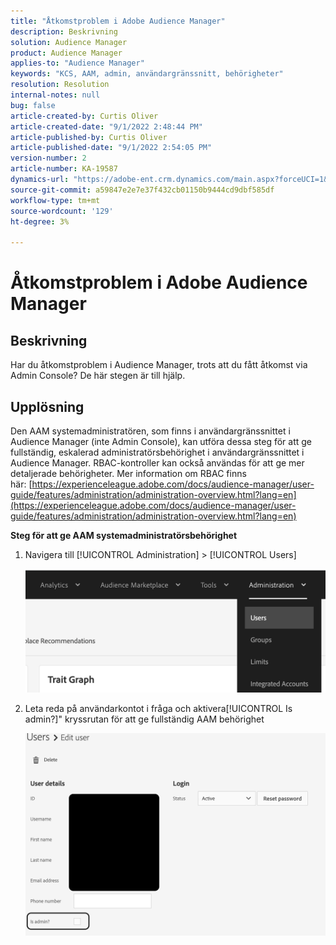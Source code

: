 ```yaml
---
title: "Åtkomstproblem i Adobe Audience Manager"
description: Beskrivning
solution: Audience Manager
product: Audience Manager
applies-to: "Audience Manager"
keywords: "KCS, AAM, admin, användargränssnitt, behörigheter"
resolution: Resolution
internal-notes: null
bug: false
article-created-by: Curtis Oliver
article-created-date: "9/1/2022 2:48:44 PM"
article-published-by: Curtis Oliver
article-published-date: "9/1/2022 2:54:05 PM"
version-number: 2
article-number: KA-19587
dynamics-url: "https://adobe-ent.crm.dynamics.com/main.aspx?forceUCI=1&pagetype=entityrecord&etn=knowledgearticle&id=a2da922a-052a-ed11-9db1-0022480868ff"
source-git-commit: a59847e2e7e37f432cb01150b9444cd9dbf585df
workflow-type: tm+mt
source-wordcount: '129'
ht-degree: 3%

---
```


# Åtkomstproblem i Adobe Audience Manager

## Beskrivning

Har du åtkomstproblem i Audience Manager, trots att du fått åtkomst via Admin Console? De här stegen är till hjälp.

## Upplösning

Den AAM systemadministratören, som finns i användargränssnittet i Audience Manager (inte Admin Console), kan utföra dessa steg för att ge fullständig, eskalerad administratörsbehörighet i användargränssnittet i Audience Manager. RBAC-kontroller kan också användas för att ge mer detaljerade behörigheter. Mer information om RBAC finns här: [https://experienceleague.adobe.com/docs/audience-manager/user-guide/features/administration/administration-overview.html?lang=en](https://experienceleague.adobe.com/docs/audience-manager/user-guide/features/administration/administration-overview.html?lang=en)

<b>Steg för att ge AAM systemadministratörsbehörighet</b>

1. Navigera till [!UICONTROL Administration] > [!UICONTROL Users]

   ![](assets/0c4ffacf-e9d5-ec11-a7b5-000d3a37750e.png)

1. Leta reda på användarkontot i fråga och aktivera[!UICONTROL Is admin?]&quot; kryssrutan för att ge fullständig AAM behörighet

   ![](assets/07c16ce8-e9d5-ec11-a7b5-000d3a37750e.png)
